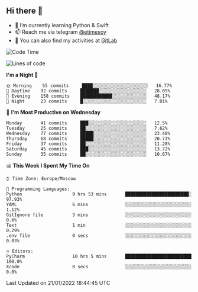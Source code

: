 ## Hi there 👋
- 🌱 I’m currently learning Python & Swift
- 📫 Reach me via telegram [@etimesoy](https://t.me/etimesoy/)
- 🦊 You can also find my activities at [GitLab](https://gitlab.com/etimesoy)

<!--START_SECTION:waka-->
![Code Time](http://img.shields.io/badge/Code%20Time-764%20hrs%209%20mins-blue)

![Lines of code](https://img.shields.io/badge/From%20Hello%20World%20I%27ve%20Written-181%20Thousand%20lines%20of%20code-blue)

**I'm a Night 🦉** 

```text
🌞 Morning    55 commits     ████░░░░░░░░░░░░░░░░░░░░░   16.77% 
🌆 Daytime    92 commits     ███████░░░░░░░░░░░░░░░░░░   28.05% 
🌃 Evening    158 commits    ████████████░░░░░░░░░░░░░   48.17% 
🌙 Night      23 commits     █░░░░░░░░░░░░░░░░░░░░░░░░   7.01%

```
📅 **I'm Most Productive on Wednesday** 

```text
Monday       41 commits     ███░░░░░░░░░░░░░░░░░░░░░░   12.5% 
Tuesday      25 commits     ██░░░░░░░░░░░░░░░░░░░░░░░   7.62% 
Wednesday    77 commits     █████░░░░░░░░░░░░░░░░░░░░   23.48% 
Thursday     68 commits     █████░░░░░░░░░░░░░░░░░░░░   20.73% 
Friday       37 commits     ██░░░░░░░░░░░░░░░░░░░░░░░   11.28% 
Saturday     45 commits     ███░░░░░░░░░░░░░░░░░░░░░░   13.72% 
Sunday       35 commits     ██░░░░░░░░░░░░░░░░░░░░░░░   10.67%

```


📊 **This Week I Spent My Time On** 

```text
⌚︎ Time Zone: Europe/Moscow

💬 Programming Languages: 
Python                   9 hrs 53 mins       ████████████████████████░   97.93% 
YAML                     6 mins              ░░░░░░░░░░░░░░░░░░░░░░░░░   1.12% 
GitIgnore file           3 mins              ░░░░░░░░░░░░░░░░░░░░░░░░░   0.6% 
Text                     1 min               ░░░░░░░░░░░░░░░░░░░░░░░░░   0.29% 
.env file                0 secs              ░░░░░░░░░░░░░░░░░░░░░░░░░   0.03%

🔥 Editors: 
PyCharm                  10 hrs 5 mins       █████████████████████████   100.0% 
Xcode                    0 secs              ░░░░░░░░░░░░░░░░░░░░░░░░░   0.0%

```


 Last Updated on 21/01/2022 18:44:45 UTC
<!--END_SECTION:waka-->
